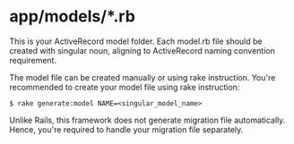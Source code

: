 app/models/*.rb
=================
This is your ActiveRecord model folder. Each model.rb file should be created with singular noun,
aligning to ActiveRecord naming convention requirement. 

The model file can be created manually or using rake instruction. You're recommended to create
your model file using rake instruction:
```
$ rake generate:model NAME=<singular_model_name>
```

Unlike Rails, this framework does not generate migration file automatically. Hence, you're required
to handle your migration file separately.